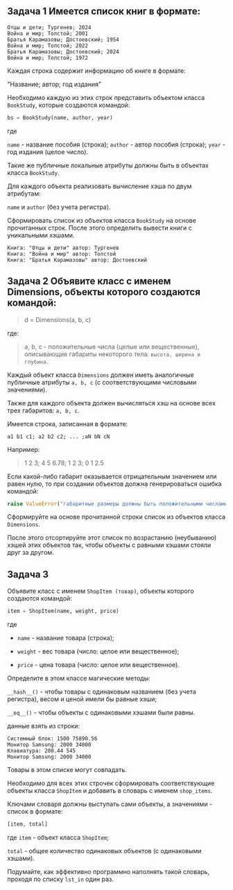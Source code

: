 ## Задача 1 Имеется список книг в формате:

```
Отцы и дети; Тургенев; 2024
Война и мир; Толстой; 2001
Братья Карамазовы; Достоевский; 1954
Война и мир; Толстой; 2022
Братья Карамазовы; Достоевский; 2024
Война и мир; Толстой; 1972
```
Каждая строка содержит информацию об книге в формате:

"Название; автор; год издания"


Необходимо каждую из этих строк представить объектом класса `BookStudy`, которые создаются командой:

```python
bs = BookStudy(name, author, year)
```

где

`name` - название пособия (строка); 
`author` - автор пособия (строка); 
`year` - год издания (целое число). 

Такие же публичные локальные атрибуты должны быть в объектах класса `BookStudy`.

Для каждого объекта реализовать вычисление хэша по двум атрибутам:

 `name` и `author` (без учета регистра).

Сформировать список из объектов класса `BookStudy` на основе прочитанных строк. 
После этого определить вывести  книги с уникальными хэшами. 

```
Книга: "Отцы и дети" автор: Тургенев
Книга: "Война и мир" автор: Толстой
Книга: "Братья Карамазовы" автор: Достоевский
```
 
## Задача 2 Объявите класс с именем Dimensions, объекты которого создаются командой:


> d = Dimensions(a, b, c)

где:
> a, b, c - положительные числа (целые или вещественные), описывающие габариты некоторого тела: `высота, ширина и глубина`.

Каждый объект класса `Dimensions` должен иметь аналогичные публичные атрибуты `a, b, c` (с соответствующими числовыми значениями). 

Также для каждого объекта должен вычисляться хэш на основе всех трех габаритов: `a, b, c`.

Имеется строка, записанная в формате:

`a1 b1 c1; a2 b2 c2; ... ;aN bN cN`

Например:


> 1 2 3; 4 5 6.78; 1 2 3; 0 1 2.5

Если какой-либо габарит оказывается отрицательным значением или равен нулю, то при создании объектов должна генерироваться ошибка командой:

```python
raise ValueError("габаритные размеры должны быть положительными числами")
```

Сформируйте на основе прочитанной строки список из объектов класса `Dimensions`. 

После этого отсортируйте этот список по возрастанию (неубыванию) хэшей этих объектов так, чтобы объекты с равными хэшами стояли друг за другом.


 ## Задача 3
 
 Объявите класс с именем `ShopItem (товар)`, объекты которого создаются командой:

```python
item = ShopItem(name, weight, price)
```
где 

* `name` - название товара (строка);

* `weight` - вес товара (число: целое или вещественное);

* `price` - цена товара (число: целое или вещественное).

Определите в этом классе магические методы:

`__hash__()` - чтобы товары с одинаковым названием (без учета регистра), весом и ценой имели бы равные хэши;

`__eq__()` - чтобы объекты с одинаковыми хэшами были равны.

данные взять из строки:

```
Системный блок: 1500 75890.56
Монитор Samsung: 2000 34000
Клавиатура: 200.44 545
Монитор Samsung: 2000 34000
```
Товары в этом списке могут совпадать.

Необходимо для всех этих строчек сформировать соответствующие объекты класса `ShopItem` и добавить в словарь с именем `shop_items`. 

Ключами словаря должны выступать сами объекты, а значениями - список в формате:

```python
[item, total]
```
где `item` - объект класса `ShopItem`; 

`total` - общее количество одинаковых объектов (с одинаковыми хэшами). 

Подумайте, как эффективно программно наполнять такой словарь, проходя по списку `lst_in` один раз.
